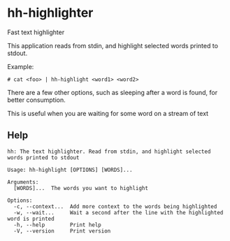 # hh-highlighter
Fast text highlighter

This application reads from stdin, and highlight selected words printed to
stdout.

Example:
```
# cat <foo> | hh-highlight <word1> <word2>
```

There are a few other options, such as sleeping after a word is found, for
better consumption.

This is useful when you are waiting for some word on a stream of text

## Help
```
hh: The text highlighter. Read from stdin, and highlight selected words printed to stdout

Usage: hh-highlight [OPTIONS] [WORDS]...

Arguments:
  [WORDS]...  The words you want to highlight

Options:
  -c, --context...  Add more context to the words being highlighted
  -w, --wait...     Wait a second after the line with the highlighted word is printed
  -h, --help        Print help
  -V, --version     Print version
```
